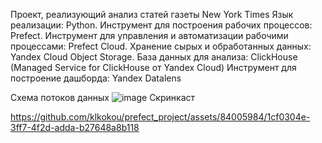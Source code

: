 Проект, реализующий анализ статей газеты New York Times 
Язык реализации: Python.
Инструмент для построения рабочих процессов: Prefect.
Инструмент для управления и автоматизации рабочими процессами: Prefect
Cloud.
Хранение сырых и обработанных данных: Yandex Cloud Object Storage.
База данных для анализа: ClickHouse (Managed Service for ClickHouse от
Yandex Cloud)
Инструмент для построение дашборда: Yandex Datalens

Схема потоков данных
![image](https://github.com/klkokou/prefect_project/assets/84005984/debc8c2f-1835-4686-aed3-10e7e94ac1d3)
Скринкаст

https://github.com/klkokou/prefect_project/assets/84005984/1cf0304e-3ff7-4f2d-adda-b27648a8b118

